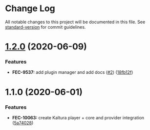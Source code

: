 # Change Log

All notable changes to this project will be documented in this file. See [standard-version](https://github.com/conventional-changelog/standard-version) for commit guidelines.

<a name="1.2.0"></a>
# [1.2.0](https://github.com/kaltura/kaltura-player-roku/compare/v1.1.0...v1.2.0) (2020-06-09)


### Features

* **FEC-9537:** add plugin manager and add docs ([#2](https://github.com/kaltura/kaltura-player-roku/issues/2)) ([18fb12f](https://github.com/kaltura/kaltura-player-roku/commit/18fb12f))



<a name="1.1.0"></a>
# 1.1.0 (2020-06-01)


### Features

* **FEC-10063:** create Kaltura player + core and provider integration  ([5a74028](https://github.com/kaltura/kaltura-player-roku/commit/5a74028))
